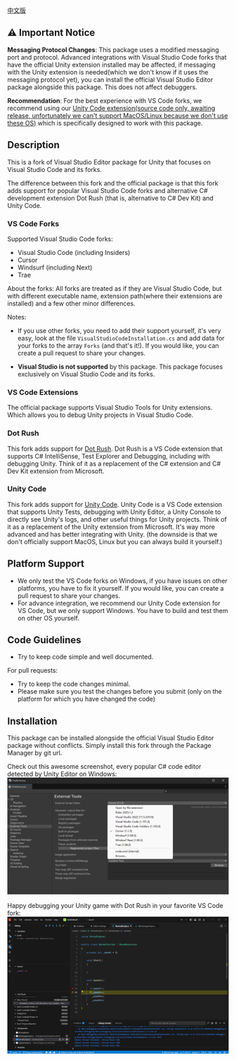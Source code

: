 [中文版](READMEZH.md)

## ⚠️ Important Notice

**Messaging Protocol Changes**: This package uses a modified messaging port and protocol. Advanced integrations with Visual Studio Code forks that have the official Unity extension installed may be affected, if messaging with the Unity extension is needed(which we don't know if it uses the messaging protocol yet), you can install the official Visual Studio Editor package alongside this package. This does not affect debuggers.

**Recommendation**: For the best experience with VS Code forks, we recommend using our [Unity Code extension(source code only, awaiting release, unfortunately we can't support MacOS/Linux because we don't use these OS)](https://github.com/hackerzhuli/unity-code.git) which is specifically designed to work with this package.

## Description
This is a fork of Visual Studio Editor package for Unity that focuses on Visual Studio Code and its forks.

The difference between this fork and the official package is that this fork adds support for popular Visual Studio Code forks and alternative C# development extension Dot Rush (that is, alternative to C# Dev Kit) and Unity Code.

### VS Code Forks
Supported Visual Studio Code forks:
- Visual Studio Code (including Insiders)
- Cursor
- Windsurf (including Next)
- Trae

About the forks:
All forks are treated as if they are Visual Studio Code, but with different executable name, extension path(where their extensions are installed) and a few other minor differences.

Notes:
- If you use other forks, you need to add their support yourself, it's very easy, look at the file `VisualStudioCodeInstallation.cs` and add data for your forks to the array `Forks` (and that's it!). If you would like, you can create a pull request to share your changes.

- **Visual Studio is not supported** by this package. This package focuses exclusively on Visual Studio Code and its forks.

### VS Code Extensions
The official package supports Visual Studio Tools for Unity extensions. Which allows you to debug Unity projects in Visual Studio Code.

### Dot Rush
This fork adds support for [Dot Rush](https://github.com/JaneySprings/DotRush). Dot Rush is a VS Code extension that supports C# IntelliSense, Test Explorer and Debugging, including with debugging Unity. Think of it as a replacement of the C# extension and C# Dev Kit extension from Microsoft.

### Unity Code
This fork adds support for [Unity Code](https://github.com/hackerzhuli/unity-code.git). Unity Code is a VS Code extension that supports Unity Tests, debugging with Unity Editor, a Unity Console to directly see Unity's logs, and other useful things for Unity projects. Think of it as a replacement of the Unity extension from Microsoft. It's way more advanced and has better integrating with Unity. (the downside is that we don't officially support MacOS, Linux but you can always build it yourself.)

## Platform Support
- We only test the VS Code forks on Windows, if you have issues on other platforms, you have to fix it yourself. If you would like, you can create a pull request to share your changes.
- For advance integration, we recommend our Unity Code extension for VS Code, but we only support Windows. You have to build and test them on other OS yourself.

## Code Guidelines
- Try to keep code simple and well documented.

For pull requests:
- Try to keep the code changes minimal.
- Please make sure you test the changes before you submit (only on the platform for which you have changed the code)

## Installation
This package can be installed alongside the official Visual Studio Editor package without conflicts. Simply install this fork through the Package Manager by git url.

Check out this awesome screenshot, every popular C# code editor detected by Unity Editor on Windows:
![image](Images/Unity%20Editor%20External%20Script%20Editor%20Detection.png)

Happy debugging your Unity game with Dot Rush in your favorite VS Code fork:
![image](Images/Debug%20in%20Trae%20With%20Dot%20Rush.png)
